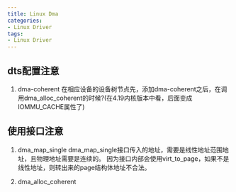 ```yaml
---
title: Linux Dma
categories: 
- Linux Driver
tags:
- Linux Driver
---
```


## dts配置注意
1. dma-coherent
在相应设备的设备树节点先，添加dma-coherent之后，在调用dma_alloc_coherent的时候?(在4.19内核版本中看，后面变成IOMMU_CACHE属性了)


## 使用接口注意
1. dma_map_single
dma_map_single接口传入的地址，需要是线性地址范围地址，且物理地址需要是连续的。
因为接口内部会使用virt_to_page，如果不是线性地址，则转出来的page结构体地址不合法。

2. dma_alloc_coherent

